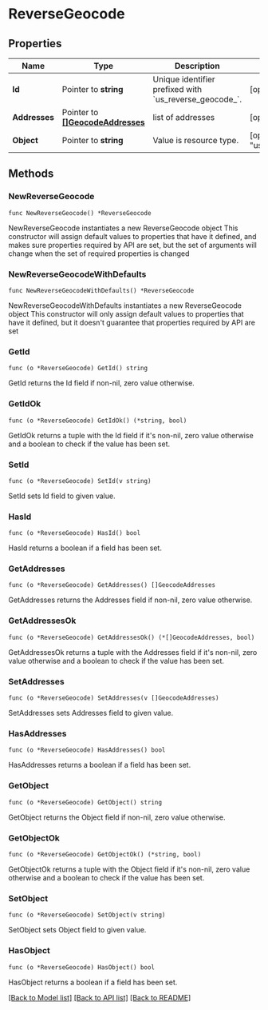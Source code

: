 # ReverseGeocode

## Properties

Name | Type | Description | Notes
------------ | ------------- | ------------- | -------------
**Id** | Pointer to **string** | Unique identifier prefixed with &#x60;us_reverse_geocode_&#x60;. | [optional] 
**Addresses** | Pointer to [**[]GeocodeAddresses**](GeocodeAddresses.md) | list of addresses  | [optional] 
**Object** | Pointer to **string** | Value is resource type. | [optional] [default to "us_reverse_geocode_lookup"]

## Methods

### NewReverseGeocode

`func NewReverseGeocode() *ReverseGeocode`

NewReverseGeocode instantiates a new ReverseGeocode object
This constructor will assign default values to properties that have it defined,
and makes sure properties required by API are set, but the set of arguments
will change when the set of required properties is changed

### NewReverseGeocodeWithDefaults

`func NewReverseGeocodeWithDefaults() *ReverseGeocode`

NewReverseGeocodeWithDefaults instantiates a new ReverseGeocode object
This constructor will only assign default values to properties that have it defined,
but it doesn't guarantee that properties required by API are set

### GetId

`func (o *ReverseGeocode) GetId() string`

GetId returns the Id field if non-nil, zero value otherwise.

### GetIdOk

`func (o *ReverseGeocode) GetIdOk() (*string, bool)`

GetIdOk returns a tuple with the Id field if it's non-nil, zero value otherwise
and a boolean to check if the value has been set.

### SetId

`func (o *ReverseGeocode) SetId(v string)`

SetId sets Id field to given value.

### HasId

`func (o *ReverseGeocode) HasId() bool`

HasId returns a boolean if a field has been set.

### GetAddresses

`func (o *ReverseGeocode) GetAddresses() []GeocodeAddresses`

GetAddresses returns the Addresses field if non-nil, zero value otherwise.

### GetAddressesOk

`func (o *ReverseGeocode) GetAddressesOk() (*[]GeocodeAddresses, bool)`

GetAddressesOk returns a tuple with the Addresses field if it's non-nil, zero value otherwise
and a boolean to check if the value has been set.

### SetAddresses

`func (o *ReverseGeocode) SetAddresses(v []GeocodeAddresses)`

SetAddresses sets Addresses field to given value.

### HasAddresses

`func (o *ReverseGeocode) HasAddresses() bool`

HasAddresses returns a boolean if a field has been set.

### GetObject

`func (o *ReverseGeocode) GetObject() string`

GetObject returns the Object field if non-nil, zero value otherwise.

### GetObjectOk

`func (o *ReverseGeocode) GetObjectOk() (*string, bool)`

GetObjectOk returns a tuple with the Object field if it's non-nil, zero value otherwise
and a boolean to check if the value has been set.

### SetObject

`func (o *ReverseGeocode) SetObject(v string)`

SetObject sets Object field to given value.

### HasObject

`func (o *ReverseGeocode) HasObject() bool`

HasObject returns a boolean if a field has been set.


[[Back to Model list]](../README.md#documentation-for-models) [[Back to API list]](../README.md#documentation-for-api-endpoints) [[Back to README]](../README.md)


